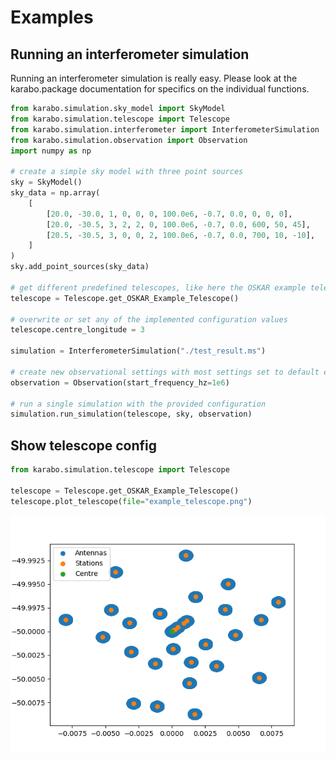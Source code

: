 # Examples

## Running an interferometer simulation

Running an interferometer simulation is really easy.
Please look at the karabo.package documentation for specifics on the individual functions.

```python
from karabo.simulation.sky_model import SkyModel
from karabo.simulation.telescope import Telescope
from karabo.simulation.interferometer import InterferometerSimulation
from karabo.simulation.observation import Observation
import numpy as np

# create a simple sky model with three point sources
sky = SkyModel()
sky_data = np.array(
    [
        [20.0, -30.0, 1, 0, 0, 0, 100.0e6, -0.7, 0.0, 0, 0, 0],
        [20.0, -30.5, 3, 2, 2, 0, 100.0e6, -0.7, 0.0, 600, 50, 45],
        [20.5, -30.5, 3, 0, 0, 2, 100.0e6, -0.7, 0.0, 700, 10, -10],
    ]
)
sky.add_point_sources(sky_data)

# get different predefined telescopes, like here the OSKAR example telescope.png, with a handy functions
telescope = Telescope.get_OSKAR_Example_Telescope()

# overwrite or set any of the implemented configuration values
telescope.centre_longitude = 3

simulation = InterferometerSimulation("./test_result.ms")

# create new observational settings with most settings set to default except the start frequency set to 1e6
observation = Observation(start_frequency_hz=1e6)

# run a single simulation with the provided configuration
simulation.run_simulation(telescope, sky, observation)
```

## Show telescope config

```python
from karabo.simulation.telescope import Telescope

telescope = Telescope.get_OSKAR_Example_Telescope()
telescope.plot_telescope(file="example_telescope.png")
```

![Image](../images/telescope.png)
